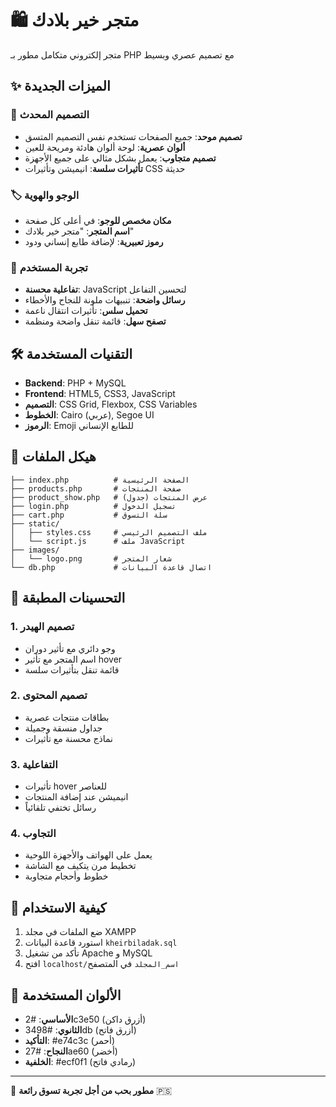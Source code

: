 # 🛍️ متجر خير بلادك

متجر إلكتروني متكامل مطور بـ PHP مع تصميم عصري وبسيط

## ✨ الميزات الجديدة

### 🎨 التصميم المحدث
- **تصميم موحد**: جميع الصفحات تستخدم نفس التصميم المتسق
- **ألوان عصرية**: لوحة ألوان هادئة ومريحة للعين
- **تصميم متجاوب**: يعمل بشكل مثالي على جميع الأجهزة
- **تأثيرات سلسة**: انيميشن وتأثيرات CSS حديثة

### 🏷️ الوجو والهوية
- **مكان مخصص للوجو**: في أعلى كل صفحة
- **اسم المتجر**: "متجر خير بلادك" 
- **رموز تعبيرية**: لإضافة طابع إنساني ودود

### 📱 تجربة المستخدم
- **تفاعلية محسنة**: JavaScript لتحسين التفاعل
- **رسائل واضحة**: تنبيهات ملونة للنجاح والأخطاء
- **تحميل سلس**: تأثيرات انتقال ناعمة
- **تصفح سهل**: قائمة تنقل واضحة ومنظمة

## 🛠️ التقنيات المستخدمة

- **Backend**: PHP + MySQL
- **Frontend**: HTML5, CSS3, JavaScript
- **التصميم**: CSS Grid, Flexbox, CSS Variables
- **الخطوط**: Cairo (عربي), Segoe UI
- **الرموز**: Emoji للطابع الإنساني

## 📁 هيكل الملفات

```
├── index.php          # الصفحة الرئيسية
├── products.php       # صفحة المنتجات
├── product_show.php   # عرض المنتجات (جدول)
├── login.php          # تسجيل الدخول
├── cart.php           # سلة التسوق
├── static/
│   ├── styles.css     # ملف التصميم الرئيسي
│   └── script.js      # ملف JavaScript
├── images/
│   └── logo.png       # شعار المتجر
└── db.php             # اتصال قاعدة البيانات
```

## 🎯 التحسينات المطبقة

### 1. تصميم الهيدر
- وجو دائري مع تأثير دوران
- اسم المتجر مع تأثير hover
- قائمة تنقل بتأثيرات سلسة

### 2. تصميم المحتوى
- بطاقات منتجات عصرية
- جداول منسقة وجميلة
- نماذج محسنة مع تأثيرات

### 3. التفاعلية
- تأثيرات hover للعناصر
- انيميشن عند إضافة المنتجات
- رسائل تختفي تلقائياً

### 4. التجاوب
- يعمل على الهواتف والأجهزة اللوحية
- تخطيط مرن يتكيف مع الشاشة
- خطوط وأحجام متجاوبة

## 🚀 كيفية الاستخدام

1. ضع الملفات في مجلد XAMPP
2. استورد قاعدة البيانات `kheirbiladak.sql`
3. تأكد من تشغيل Apache و MySQL
4. افتح `localhost/اسم_المجلد` في المتصفح

## 🎨 الألوان المستخدمة

- **الأساسي**: #2c3e50 (أزرق داكن)
- **الثانوي**: #3498db (أزرق فاتح)  
- **التأكيد**: #e74c3c (أحمر)
- **النجاح**: #27ae60 (أخضر)
- **الخلفية**: #ecf0f1 (رمادي فاتح)

---

💝 **مطور بحب من أجل تجربة تسوق رائعة** 🇵🇸
